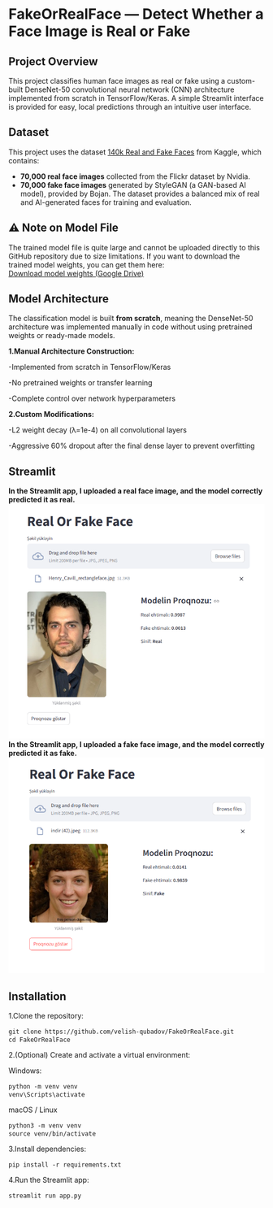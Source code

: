 # FakeOrRealFace — Detect Whether a Face Image is Real or Fake
## Project Overview
This project classifies human face images as real or fake using a custom-built DenseNet-50 convolutional neural network (CNN) architecture implemented from scratch in TensorFlow/Keras. A simple Streamlit interface is provided for easy, local predictions through an intuitive user interface.

## Dataset 
This project uses the dataset [140k Real and Fake Faces](https://www.kaggle.com/datasets/xhlulu/140k-real-and-fake-faces) from Kaggle, which contains:
- **70,000 real face images** collected from the Flickr dataset by Nvidia.
- **70,000 fake face images** generated by StyleGAN (a GAN-based AI model), provided by Bojan.
The dataset provides a balanced mix of real and AI-generated faces for training and evaluation.

## ⚠️ Note on Model File
The trained model file is quite large and cannot be uploaded directly to this GitHub repository due to size limitations.
If you want to download the trained model weights, you can get them here:  
[Download model weights (Google Drive)](https://drive.google.com/file/d/1HgMOaApCpwK23BYISxEKoiPEMVLL07K1/view?usp=sharing)

## Model Architecture
The classification model is built **from scratch**, meaning the DenseNet-50 architecture was implemented manually in code without using pretrained weights or ready-made models.

**1.Manual Architecture Construction:**

  -Implemented from scratch in TensorFlow/Keras

  -No pretrained weights or transfer learning

  -Complete control over network hyperparameters

**2.Custom Modifications:**

  -L2 weight decay (λ=1e-4) on all convolutional layers

  -Aggressive 60% dropout after the final dense layer to prevent overfitting

## Streamlit
**In the Streamlit app, I uploaded a real face image, and the model correctly predicted it as real.**
![Real face prediction](assets/Real.png)
**In the Streamlit app, I uploaded a fake face image, and the model correctly predicted it as fake.**
![Fake face prediction](assets/Fake.png)

## Installation
1.Clone the repository:
```
git clone https://github.com/velish-qubadov/FakeOrRealFace.git
cd FakeOrRealFace
```
2.(Optional) Create and activate a virtual environment:

Windows:
```
python -m venv venv
venv\Scripts\activate
```
macOS / Linux
```
python3 -m venv venv
source venv/bin/activate
```
3.Install dependencies:
```
pip install -r requirements.txt
```
4.Run the Streamlit app:
```
streamlit run app.py
```

